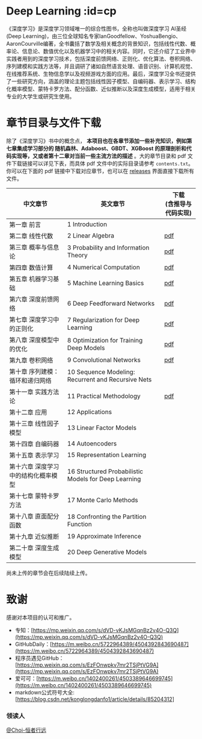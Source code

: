 # Deep Learning :id=cp

《深度学习》是深度学习领域唯一的综合性图书，全称也叫做深度学习 AI圣经(Deep Learning)，由三位全球知名专家IanGoodfellow、YoshuaBengio、AaronCourville编著，全书囊括了数学及相关概念的背景知识，包括线性代数、概率论、信息论、数值优化以及机器学习中的相关内容。同时，它还介绍了工业界中实践者用到的深度学习技术，包括深度前馈网络、正则化、优化算法、卷积网络、序列建模和实践方法等，并且调研了诸如自然语言处理、语音识别、计算机视觉、在线推荐系统、生物信息学以及视频游戏方面的应用。最后，深度学习全书还提供了一些研究方向，涵盖的理论主题包括线性因子模型、自编码器、表示学习、结构化概率模型、蒙特卡罗方法、配分函数、近似推断以及深度生成模型，适用于相关专业的大学生或研究生使用。



# 章节目录与文件下载

除了《深度学习》书中的概念点， **本项目也在各章节添加一些补充知识，例如第七章集成学习部分的 随机森林、Adaboost、GBDT、XGBoost 的原理剖析和代码实现等，又或者第十二章对当前一些主流方法的描述** 。大的章节目录和 pdf 文件下载链接可以详见下表，而具体 pdf 文件中的实际目录请参考 `contents.txt`。你可以在下面的 pdf 链接中下载对应章节，也可以在 [releases](https://github.com/MingchaoZhu/DeepLearning/releases) 界面直接下载所有文件。


| 中文章节                            | 英文章节                                             | 下载<br/>(含推导与代码实现)                                                                                                                             |
| ------------------------------------- | ------------------------------------------------------ | --------------------------------------------------------------------------------------------------------------------------------------------------------- |
| 第一章 前言                         | 1 Introduction                                       |                                                                                                                                                         |
| 第二章 线性代数                     | 2 Linear Algebra                                     | [pdf](https://github.com/MingchaoZhu/DeepLearning/raw/master/2%20%E7%BA%BF%E6%80%A7%E4%BB%A3%E6%95%B0.pdf)                                              |
| 第三章 概率与信息论                 | 3 Probability and Information Theory                 | [pdf](https://github.com/MingchaoZhu/DeepLearning/raw/master/3%20%E6%A6%82%E7%8E%87%E4%B8%8E%E4%BF%A1%E6%81%AF%E8%AE%BA.pdf)                            |
| 第四章 数值计算                     | 4 Numerical Computation                              | [pdf](https://github.com/MingchaoZhu/DeepLearning/raw/master/4%20%E6%95%B0%E5%80%BC%E8%AE%A1%E7%AE%97.pdf)                                              |
| 第五章 机器学习基础                 | 5 Machine Learning Basics                            | [pdf](https://github.com/MingchaoZhu/DeepLearning/raw/master/5%20%E6%9C%BA%E5%99%A8%E5%AD%A6%E4%B9%A0%E5%9F%BA%E7%A1%80.pdf)                            |
| 第六章 深度前馈网络                 | 6 Deep Feedforward Networks                          | [pdf](https://github.com/MingchaoZhu/DeepLearning/raw/master/6%20%E6%B7%B1%E5%BA%A6%E5%89%8D%E9%A6%88%E7%BD%91%E7%BB%9C.pdf)                            |
| 第七章 深度学习中的正则化           | 7 Regularization for Deep Learning                   | [pdf](https://github.com/MingchaoZhu/DeepLearning/raw/master/7%20%E6%B7%B1%E5%BA%A6%E5%AD%A6%E4%B9%A0%E4%B8%AD%E7%9A%84%E6%AD%A3%E5%88%99%E5%8C%96.pdf) |
| 第八章 深度模型中的优化             | 8 Optimization for Training Deep Models              | [pdf](https://github.com/MingchaoZhu/DeepLearning/raw/master/8%20%E6%B7%B1%E5%BA%A6%E6%A8%A1%E5%9E%8B%E4%B8%AD%E7%9A%84%E4%BC%98%E5%8C%96.pdf)          |
| 第九章 卷积网络                     | 9 Convolutional Networks                             | [pdf](https://github.com/MingchaoZhu/DeepLearning/raw/master/9%20%E5%8D%B7%E7%A7%AF%E7%BD%91%E7%BB%9C.pdf)                                              |
| 第十章 序列建模：循环和递归网络     | 10 Sequence Modeling: Recurrent and Recursive Nets   |                                                                                                                                                         |
| 第十一章 实践方法论                 | 11 Practical Methodology                             | [pdf](https://github.com/MingchaoZhu/DeepLearning/raw/master/11%20%E5%AE%9E%E8%B7%B5%E6%96%B9%E6%B3%95%E8%AE%BA.pdf)                                    |
| 第十二章 应用                       | 12 Applications                                      |                                                                                                                                                         |
| 第十三章 线性因子模型               | 13 Linear Factor Models                              |                                                                                                                                                         |
| 第十四章 自编码器                   | 14 Autoencoders                                      |                                                                                                                                                         |
| 第十五章 表示学习                   | 15 Representation Learning                           |                                                                                                                                                         |
| 第十六章 深度学习中的结构化概率模型 | 16 Structured Probabilistic Models for Deep Learning |                                                                                                                                                         |
| 第十七章 蒙特卡罗方法               | 17 Monte Carlo Methods                               |                                                                                                                                                         |
| 第十八章 直面配分函数               | 18 Confronting the Partition Function                |                                                                                                                                                         |
| 第十九章 近似推断                   | 19 Approximate Inference                             |                                                                                                                                                         |
| 第二十章 深度生成模型               | 20 Deep Generative Models                            |                                                                                                                                                         |

尚未上传的章节会在后续陆续上传。

# 致谢

感谢对本项目的认可和推广。

* 专知：[https://mp.weixin.qq.com/s/dVD-vKJsMGqnBz2v4O-Q3Q](https://mp.weixin.qq.com/s/dVD-vKJsMGqnBz2v4O-Q3Q)
* GitHubDaily：[https://m.weibo.cn/5722964389/4504392843690487](https://m.weibo.cn/5722964389/4504392843690487)
* 程序员遇见GitHub：[https://mp.weixin.qq.com/s/EzFOnwpkv7mr2TSjPtVG9A](https://mp.weixin.qq.com/s/EzFOnwpkv7mr2TSjPtVG9A)
* 爱可可：[https://m.weibo.cn/1402400261/4503389646699745](https://m.weibo.cn/1402400261/4503389646699745)
* markdown公式符号大全:[https://blog.csdn.net/konglongdanfo1/article/details/85204312]


### 领读人

[@Choi-恒者行远](https://github.com/caioo0)
